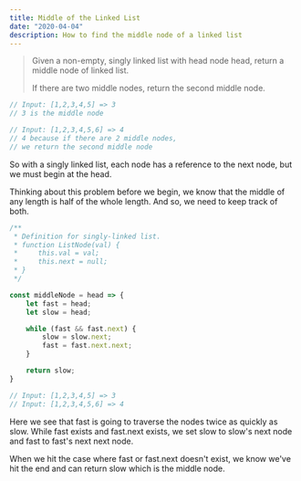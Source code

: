 ```yaml
---
title: Middle of the Linked List
date: "2020-04-04"
description: How to find the middle node of a linked list
---
```


<blockquote>
Given a non-empty, singly linked list with head node head, return a middle node of linked list.

If there are two middle nodes, return the second middle node.
</blockquote>

```javascript
// Input: [1,2,3,4,5] => 3
// 3 is the middle node

// Input: [1,2,3,4,5,6] => 4
// 4 because if there are 2 middle nodes,
// we return the second middle node
```

So with a singly linked list, each node has a reference to the next node, but we must begin at the head.

Thinking about this problem before we begin, we know that the middle of any length is half of the whole length.
And so, we need to keep track of both.

```javascript
/**
 * Definition for singly-linked list.
 * function ListNode(val) {
 *     this.val = val;
 *     this.next = null;
 * }
 */

const middleNode = head => {
    let fast = head;
    let slow = head;

    while (fast && fast.next) {
        slow = slow.next;
        fast = fast.next.next;
    }

    return slow;
}

// Input: [1,2,3,4,5] => 3
// Input: [1,2,3,4,5,6] => 4
```

Here we see that fast is going to traverse the nodes twice as quickly as slow. While fast exists and fast.next exists,
we set slow to slow's next node and fast to fast's next next node.

When we hit the case where fast or fast.next doesn't exist, we know we've hit the end and can return slow which is the middle node.